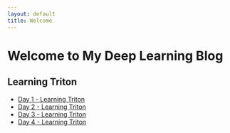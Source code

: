 ```yaml
---
layout: default
title: Welcome
---
```

# Welcome to My Deep Learning Blog

## Learning Triton

- [Day 1 - Learning Triton](./_posts/2025-03-08-day1.md)
- [Day 2 - Learning Triton](./_posts/2025-03-09-triton-day2.md)
- [Day 3 - Learning Triton](./_posts/2025-03-10-triton-day3.md)
- [Day 4 - Learning Triton](./_posts/2025-03-11-triton-day4.md)
